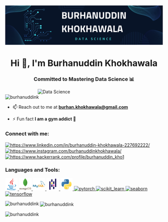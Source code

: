 ![logo](https://github.com/burhanuddink/burhanuddink/blob/main/Github%20Banner.png)
<h1 align="center">Hi 👋, I'm Burhanuddin Khokhawala</h1>
<h3 align="center">Committed to Mastering Data Science 📊</h3>

<img align='right' alt="Data Science" width="400" src="https://miro.medium.com/v2/resize:fit:720/0*tD5kEC2JYcKHH0zO.gif">

<p align="left"> <img src="https://komarev.com/ghpvc/?username=burhanuddink&label=Profile%20views&color=0e75b6&style=flat" alt="burhanuddink" /> </p>

- 📫 Reach out to me at **burhan.khokhawala@gmail.com**

- ⚡ Fun fact **I am a gym addict 💪**

<h3 align="left">Connect with me:</h3>
<p align="left">
<a href="https://www.linkedin.com/in/burhanuddin-khokhawala-227692222/" target="blank"><img align="center" src="https://raw.githubusercontent.com/rahuldkjain/github-profile-readme-generator/master/src/images/icons/Social/linked-in-alt.svg" alt="https://www.linkedin.com/in/burhanuddin-khokhawala-227692222/" height="30" width="40" /></a>
<a href="https://www.instagram.com/burhanuddinkhokhawala/" target="blank"><img align="center" src="https://raw.githubusercontent.com/rahuldkjain/github-profile-readme-generator/master/src/images/icons/Social/instagram.svg" alt="https://www.instagram.com/burhanuddinkhokhawala/" height="30" width="40" /></a>
<a href="https://www.hackerrank.com/profile/burhanuddin_kho1" target="blank"><img align="center" src="https://raw.githubusercontent.com/rahuldkjain/github-profile-readme-generator/master/src/images/icons/Social/hackerrank.svg" alt="https://www.hackerrank.com/profile/burhanuddin_kho1" height="30" width="40" /></a>
</p>

<h3 align="left">Languages and Tools:</h3>
<p align="left"> <a href="https://www.java.com" target="_blank" rel="noreferrer"> <img src="https://raw.githubusercontent.com/devicons/devicon/master/icons/java/java-original.svg" alt="java" width="40" height="40"/> </a> <a href="https://www.mongodb.com/" target="_blank" rel="noreferrer"> <img src="https://raw.githubusercontent.com/devicons/devicon/master/icons/mongodb/mongodb-original-wordmark.svg" alt="mongodb" width="40" height="40"/> </a> <a href="https://www.mysql.com/" target="_blank" rel="noreferrer"> <img src="https://raw.githubusercontent.com/devicons/devicon/master/icons/mysql/mysql-original-wordmark.svg" alt="mysql" width="40" height="40"/> </a> <a href="https://pandas.pydata.org/" target="_blank" rel="noreferrer"> <img src="https://raw.githubusercontent.com/devicons/devicon/2ae2a900d2f041da66e950e4d48052658d850630/icons/pandas/pandas-original.svg" alt="pandas" width="40" height="40"/> </a> <a href="https://www.python.org" target="_blank" rel="noreferrer"> <img src="https://raw.githubusercontent.com/devicons/devicon/master/icons/python/python-original.svg" alt="python" width="40" height="40"/> </a> <a href="https://pytorch.org/" target="_blank" rel="noreferrer"> <img src="https://www.vectorlogo.zone/logos/pytorch/pytorch-icon.svg" alt="pytorch" width="40" height="40"/> </a> <a href="https://scikit-learn.org/" target="_blank" rel="noreferrer"> <img src="https://upload.wikimedia.org/wikipedia/commons/0/05/Scikit_learn_logo_small.svg" alt="scikit_learn" width="40" height="40"/> </a> <a href="https://seaborn.pydata.org/" target="_blank" rel="noreferrer"> <img src="https://seaborn.pydata.org/_images/logo-mark-lightbg.svg" alt="seaborn" width="40" height="40"/> </a> <a href="https://www.tensorflow.org" target="_blank" rel="noreferrer"> <img src="https://www.vectorlogo.zone/logos/tensorflow/tensorflow-icon.svg" alt="tensorflow" width="40" height="40"/> </a> </p>

<p><img align="left" src="https://github-readme-stats.vercel.app/api/top-langs?username=burhanuddink&show_icons=true&locale=en&layout=compact" alt="burhanuddink" /></p>

<p>&nbsp;<img align="center" src="https://github-readme-stats.vercel.app/api?username=burhanuddink&show_icons=true&locale=en" alt="burhanuddink" /></p>

<p><img align="center" src="https://github-readme-streak-stats.herokuapp.com/?user=burhanuddink&" alt="burhanuddink" /></p>
